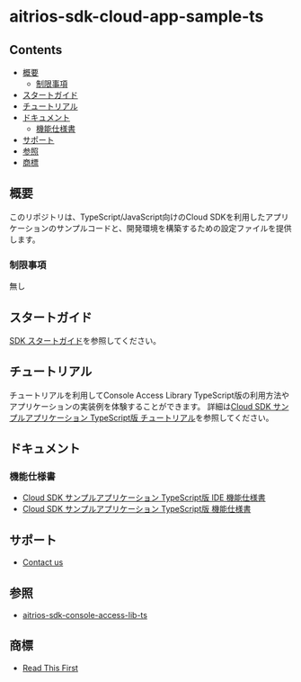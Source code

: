# aitrios-sdk-cloud-app-sample-ts 

## Contents <!-- omit in toc -->
- [概要](#概要)
  - [制限事項](#制限事項)
- [スタートガイド](#スタートガイド)
- [チュートリアル](#チュートリアル)
- [ドキュメント](#ドキュメント)
  - [機能仕様書](#機能仕様書)
- [サポート](#サポート)
- [参照](#参照)
- [商標](#商標)

## 概要
このリポジトリは、TypeScript/JavaScript向けのCloud SDKを利用したアプリケーションのサンプルコードと、開発環境を構築するための設定ファイルを提供します。<br>

### 制限事項
無し

## スタートガイド
[SDK スタートガイド]( https://developer.aitrios.sony-semicon.com/development-guides/get-started/setup-dev/)を参照してください。

## チュートリアル
チュートリアルを利用してConsole Access Library TypeScript版の利用方法やアプリケーションの実装例を体験することができます。
詳細は[Cloud SDK サンプルアプリケーション TypeScript版 チュートリアル](https://developer.aitrios.sony-semicon.com/development-guides/tutorials/cloud-sdk/)を参照してください。

## ドキュメント
### 機能仕様書
- [Cloud SDK サンプルアプリケーション TypeScript版 IDE 機能仕様書](./docs/development-docs/CloudSDK_FuncSpec_SampleApp_TypeScript_IDE_ja.pdf)
- [Cloud SDK サンプルアプリケーション TypeScript版 機能仕様書](./docs/development-docs/CloudSDK_FuncSpec_SampleApp_TypeScript_ja.pdf)

## サポート
- [Contact us](https://developer.aitrios.sony-semicon.com/contact-us/)

## 参照
- [aitrios-sdk-console-access-lib-ts](https://github.com/SonySemiconductorSolutions/aitrios-sdk-console-access-lib-ts)

## 商標
- [Read This First](https://developer.aitrios.sony-semicon.com/development-guides/documents/manuals/)
